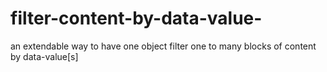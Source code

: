 filter-content-by-data-value-
=============================

an extendable way to have one object filter one to many blocks of content by data-value[s]